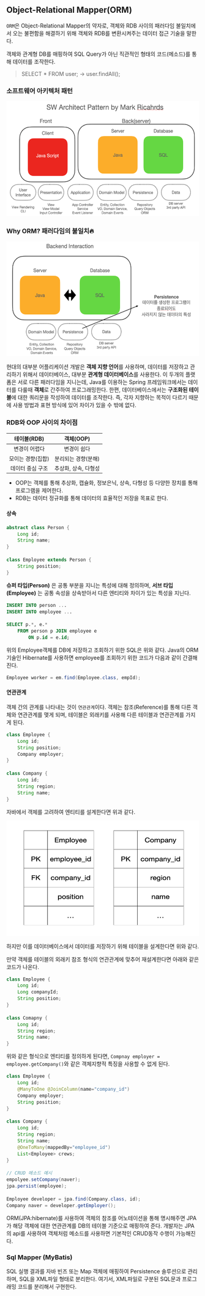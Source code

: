 
## Object-Relational Mapper(ORM)

`ORM`은 Object-Relational Mapper의 약자로, 객체와 RDB 사이의 패러다임 불일치에서 오는 불편함을 해결하기 위해 객체와 RDB를 변환시켜주는 데이터 접근 기술을 말한다.

객체와 관계형 DB를 매핑하여 SQL Query가 아닌 직관적인 형태의 코드(메소드)를 통해 데이터를 조작한다.
> SELECT * FROM user; -> user.findAll();




### 소프트웨어 아키텍처 패턴

<img src="https://github.com/93jpark/dev-interview-study/blob/main/assets/images/db/db_orm_1.png" width="600" height="300">


### Why ORM? 패러다임의 불일치🔥

<img src="https://github.com/93jpark/dev-interview-study/blob/main/assets/images/db/db_orm_2.png" width="600" height="300">


현대의 대부분 어플리케이션 개발은 **객체 지향 언어**를 사용하며, 데이터를 저장하고 관리하기 위해서 데이터베이스, 대부분 **관계형 데이터베이스**를 사용한다. 이 두개의 플랫폼은 서로 다른 패러다임을 지니는데, Java를 이용하는 Spring 프레임워크에서는 데이터를 다룰때 **객체**로 간주하여 프로그래밍한다. 한편, 데이터베이스에서는 **구조화된 테이블**에 대한 쿼리문을 작성하여 데이터를 조작한다. 즉, 각자 지향하는 목적이 다르기 때문에 사용 방법과 표현 방식에 있어 차이가 있을 수 밖에 없다.


### RDB와 OOP 사이의 차이점
| 테이블(RDB)    |   객체(OOP)  |
| :-----: | :---: |
| 변경이 어렵다 | 변경이 쉽다 |
| 모이는 경향(집합) | 분리되는 경향(분해) |
| 데이터 중심 구조 | 추상화, 상속, 다형성 |


- OOP는 객체를 통해 추상화, 캡슐화, 정보은닉, 상속, 다형성 등 다양한 장치를 통해 프로그램을 제어한다.
- RDB는 데이터 정규화를 통해 데이터의 효율적인 저장을 목표로 한다.



#### 상속

```Java
abstract class Person {
    Long id;
    String name;
}

class Employee extends Person {
    String position;
}
```

**슈퍼 타입(Person)** 은 공통 부분을 지니는 특성에 대해 정의하며, **서브 타입(Employee)** 는 공통 속성을 상속받아서 다른 엔티티와 차이가 있는 특성을 지닌다. 

```SQL
INSERT INTO person ...
INSERT INTO employee ...

SELECT p.*, e.*
    FROM person p JOIN employee e
        ON p.id = e.id;
```
위의 Employee객체를 DB에 저장하고 조회하기 위한 SQL은 위와 같다.
Java의 ORM기술인 Hibernate를 사용하면 employee를 조회하기 위한 코드가 다음과 같이 간결해진다.
```JAVA
Employee worker = em.find(Employee.class, empId);
```

#### 연관관계

객체 간의 관계를 나타내는 것이 `연관관계`이다. 객체는 참조(Reference)를 통해 다른 객체와 연관관계를 맺게 되며, 테이블은 외래키를 사용해 다른 테이블과 연관관계를 가지게 된다.

```JAVA
class Employee {
    Long id;
    String position;
    Company employer;
}

class Company {
    Long id;
    String region;
    String name;
}
```
자바에서 객체를 고려하여 엔티티를 설계한다면 위과 같다.

<img src="https://github.com/93jpark/dev-interview-study/blob/main/assets/images/db/db_orm_3.png" width="600" height="300">

하지만 이를 데이터베이스에서 데이터를 저장하기 위해 테이블을 설계한다면 위와 같다.

만약 객체를 테이블의 외래키 참조 형식의 연관관계에 맞추어 재설계한다면 아래와 같은 코드가 나온다.
```JAVA
class Employee {
    Long id;
    Long companyId;
    String position;
}

class Comapny {
    Long id;
    String region;
    String name;
}
```
위와 같은 형식으로 엔티티를 정의하게 된다면, `Compnay employer = employee.getCompany()`와 같은 객체지향적 특징을 사용할 수 없게 된다.

```JAVA
class Employee {
    Long id;
    @ManyToOne @JoinColumn(name="company_id")
    Company employer;
    String position;
}

class Company {
    Long id;
    String region;
    String name;
    @OneToMany(mappedBy="employee_id")
    List<Employee> crews;
}

// CRUD 메소드 예시
empolyee.setCompany(naver);
jpa.persist(employee);

Employee developer = jpa.find(Company.class, id);
Company naver = developer.getEmployer();
```

ORM(JPA:hibernate)를 사용하여 객체의 참조를 어노테이션을 통해 명시해주면 JPA가 해당 객체에 대한 연관관계를 DB의 테이블 기준으로 매핑하여 준다. 개발자는 JPA의 api를 사용하여 객체처럼 메소드를 사용하면 기본적인 CRUD동작 수행이 가능해진다.







### Sql Mapper (MyBatis)

SQL 실행 결과를 자바 빈즈 또는 Map 객체에 매핑하여 Persistence 솔루션으로 관리하며, SQL을 XML파일 형태로 분리한다.
여기서, XML파일로 구분된 SQL문과 프로그래밍 코드를 분리해서 구현한다.